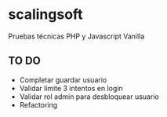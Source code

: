 # scalingsoft

Pruebas técnicas PHP y Javascript Vanilla

## TO DO

- Completar guardar usuario
- Validar limite 3 intentos en login
- Validar rol admin para desbloquear usuario
- Refactoring
